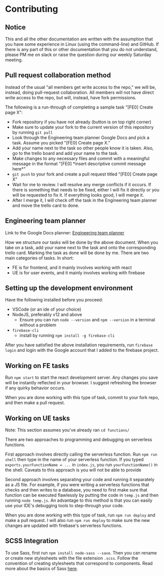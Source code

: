 # Contributing

## Notice

This and all the other documentation are written with the assumption that you have some experience in Linux (using the command-line) and GitHub. If there is any part of this or other documentation that you do not understand, please PM me on slack or raise the question during our weekly Saturday meeting.

## Pull request collaboration method

Instead of the usual "all members get write access to the repo," we will be, instead, doing pull-request collaboration. All members will not have direct write access to the repo, but will, instead, have fork permissions.

The following is a run-through of completing a sample task "[FE0] Create page X":

-   Fork repository if you have not already (button is on top right corner)
-   Make sure to update your fork to the current version of this repository by running `git pull`
-   Look through the Engineering team planner Google Docs and pick a task. Assume you picked "[FE0] Create page X."
-   Add your name next to the task so other people know it is taken. Also, go to the trello board and add your name to the task.
-   Make changes to any necessary files and commit with a meaningful message in the format "[FE0] \*insert descriptive commit message here\*"
-   `git push` to your fork and create a pull request titled "[FE0] Create page X"
-   Wait for me to review. I will resolve any merge conflicts if it occurs. If there is something that needs to be fixed, either I will fix it directly or you will be requested to fix it. If everything looks good, I will merge it.
-   After I merge it, I will check off the task in the Engineering team planner and move the trello card to done.

## Engineering team planner

Link to the Google Docs planner: [Engineering team planner](https://docs.google.com/document/d/1_WZn11hIymzSd0zRWT1iZlIP8ILUxasaGWlsEAtsG30/edit)

How we structure our tasks will be done by the above document. When you take on a task, add your name next to the task and onto the corresponding trello card. Marking the task as done will be done by me. There are two main categories of tasks. In short:

-   FE is for frontend, and it mainly involves working with react
-   UE is for user events, and it mainly involves working with firebase

## Setting up the development environment

Have the following installed before you proceed:

-   VSCode (or an ide of your choice)
-   NodeJS, preferably v12 and above
    -   Ensure you can run `node --version` and `npm --version` in a terminal without a problem
-   `firebase-cli`
    -   install by running `npm install -g firebase-cli`

After you have satisfied the above installation requirements, run `firebase login` and login with the Google account that I added to the firebase project.

## Working on FE tasks

Run `npm start` to start the react development server. Any changes you save will be instantly reflected in your browser. I suggest refreshing the browser if any quirky behavior occurs.

When you are done working with this type of task, commit to your fork repo, and then make a pull request.

## Working on UE tasks

Note: This section assumes you've already ran `cd functions/`

There are two approaches to programming and debugging on serverless functions.

First approach involves directly calling the serverless function. Run `npm run shell` then type in the name of your serverless function. If you typed `exports.yourFunctionName = ...` in `index.js`, you run `yourFunctionName()` in the shell. Caveats to this approach is you will not be able to provide

Second approach involves separating your code and running it separately as a JS file. For example, if you were writing a serverless functions that checks and then writes to a database, you need to first make sure that function can be executed flawlessly by putting the code in `temp.js` and then running `node temp.js`. An advantage to this method is that you can easily use your IDE's debugging tools to step-through your code.

When you are done working with this type of task, run `npm run deploy` and make a pull request. I will also run `npm run deploy` to make sure the new changes are updated with firebase's serverless functions.

## SCSS Integration

To use Sass, first run `npm install node-sass --save`. Then you can rename or create new stylesheets with the file extension `.scss`. Follow the convention of creating stylesheets that correspond to components. Read more about the basics of Sass [here](https://sass-lang.com/guide).
